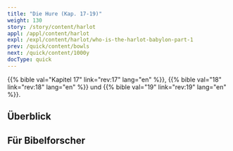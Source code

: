 ```yaml
---
title: "Die Hure (Kap. 17-19)"
weight: 130
story: /story/content/harlot
appl: /appl/content/harlot
expl: /expl/content/harlot/who-is-the-harlot-babylon-part-1
prev: /quick/content/bowls
next: /quick/content/1000y
docType: quick
---
```


{{% bible val="Kapitel 17" link="rev:17" lang="en" %}}, {{% bible val="18" link="rev:18" lang="en" %}} und {{% bible val="19" link="rev:19" lang="en" %}}.


## Überblick


## Für Bibelforscher